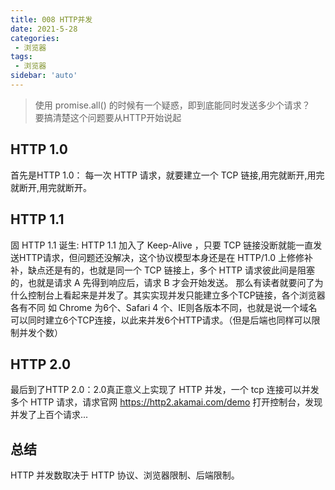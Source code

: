 ```yaml
---
title: 008 HTTP并发
date: 2021-5-28
categories: 
 - 浏览器
tags:
 - 浏览器
sidebar: 'auto'
---
```


> 使用 promise.all() 的时候有一个疑惑，即到底能同时发送多少个请求？  
> 要搞清楚这个问题要从HTTP开始说起 

## HTTP 1.0  
首先是HTTP 1.0： 每一次 HTTP 请求，就要建立一个 TCP 链接,用完就断开,用完就断开,用完就断开。
## HTTP 1.1
固 HTTP 1.1 诞生: HTTP 1.1 加入了 Keep-Alive ，只要 TCP 链接没断就能一直发送HTTP请求，但问题还没解决，这个协议模型本身还是在 HTTP/1.0 上修修补补，缺点还是有的，也就是同一个 TCP 链接上，多个 HTTP 请求彼此间是阻塞的，也就是请求 A 先得到响应后，请求 B 才会开始发送。 那么有读者就要问了为什么控制台上看起来是并发了。其实实现并发只能建立多个TCP链接，各个浏览器各有不同 如 Chrome 为6个、Safari 4 个、IE则各版本不同，也就是说一个域名可以同时建立6个TCP连接，以此来并发6个HTTP请求。（但是后端也同样可以限制并发个数）
## HTTP 2.0
最后到了HTTP 2.0：2.0真正意义上实现了 HTTP 并发，一个 tcp 连接可以并发多个 HTTP 请求，请求官网 https://http2.akamai.com/demo 打开控制台，发现并发了上百个请求...
## 总结
HTTP 并发数取决于 HTTP 协议、浏览器限制、后端限制。